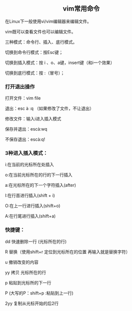 ## <center>vim常用命令</center>
在Linux下一般使用vi/vim编辑器来编辑文件。

vim既可以查看文件也可以编辑文件。

三种模式：命令行、插入、底行模式。

切换到命令行模式：按Esc键；

切换到插入模式：按 i 、o、a键，insert键（和i一个效果）

切换到底行模式：按 :（冒号）；

 

### 打开退出操作
打开文件：vim file

退出：esc à :q （如果修改了文件，不让退出）

修改文件：输入i进入插入模式

保存并退出：escà:wq

 

不保存退出：escà:q!

 

### 3种进入插入模式：

i:在当前的光标所在处插入

o:在当前光标所在的行的下一行插入

a:在光标所在的下一个字符插入(after)

I:在行首进行插入(shift + i)

O:在上一行进行插入(shift+o)

A:在行尾进行插入(shift+a)

 

### 快捷键：

dd  快速删除一行 (光标所在的行)

R   替换（使用shift+r 定位到光标所在的位置 再输入就是替换字符）

u 撤销改变的内容

yy 拷贝 光标所在的行

p 粘贴到光标所的下一行

P (大写的P：shift+p :粘贴到上一行)

2yy  复制从光标开始的后2行